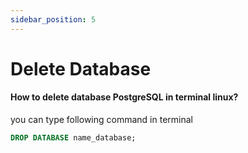 ```yaml
---
sidebar_position: 5
---
```


# Delete Database

#### How to delete database PostgreSQL in terminal linux?

you can type following command in terminal

```sql
DROP DATABASE name_database;
```
